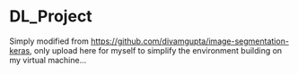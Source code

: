 # DL_Project
Simply modified from https://github.com/divamgupta/image-segmentation-keras, only upload here for myself to simplify the environment building on my virtual machine...
